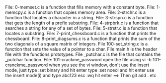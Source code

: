 File: 0-memset.c is a function that fills memory with a constant byte.
File: 1-memcpy.c is a function that copies memory area.
File: 2-strchr.c is a function that locates a character in a string.
File: 3-strspn.c is a function that gets the length of a prefix substring.
File: 4-strpbrk.c is a function that searches a string for any of a set of bytes.
File: 5-strstr.c is a function that locates a substring.
File: 7-print_chessboard.c is a function that prints the chessboard.
File: 8-print_diagsums.c is a function that prints the sum of the two diagonals of a square matrix of integers.
File 100-set_string.c is a function that sets the value of a pointer to a char.
File main.h is the header file with the functions prototypes.
File _putchar.c is the file that contains the _putchar function.
File: 101-crackme_password
open the file using vi -b 101-cranckme_password
when you see the vi window, don't use the insert mode, just type :set binary and hit enter
type :set noeol and hit enter
use the insert mode(i) and type abc123
esc :wq hit enter
==> Then git add . etc
